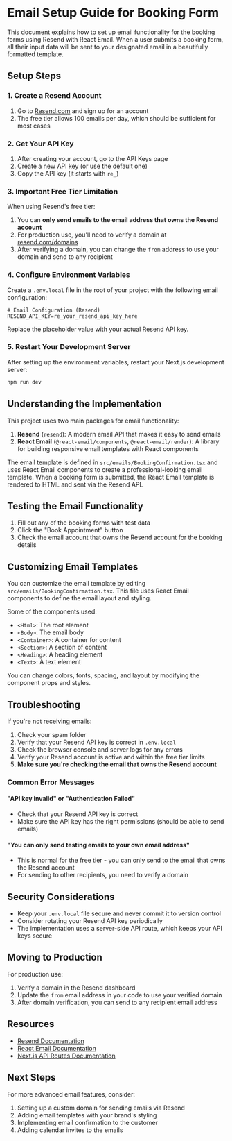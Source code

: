 # Email Setup Guide for Booking Form

This document explains how to set up email functionality for the booking forms using Resend with React Email. When a user submits a booking form, all their input data will be sent to your designated email in a beautifully formatted template.

## Setup Steps

### 1. Create a Resend Account

1. Go to [Resend.com](https://resend.com) and sign up for an account
2. The free tier allows 100 emails per day, which should be sufficient for most cases

### 2. Get Your API Key

1. After creating your account, go to the API Keys page
2. Create a new API key (or use the default one)
3. Copy the API key (it starts with `re_`)

### 3. Important Free Tier Limitation

When using Resend's free tier:
1. You can **only send emails to the email address that owns the Resend account**
2. For production use, you'll need to verify a domain at [resend.com/domains](https://resend.com/domains)
3. After verifying a domain, you can change the `from` address to use your domain and send to any recipient

### 4. Configure Environment Variables

Create a `.env.local` file in the root of your project with the following email configuration:

```
# Email Configuration (Resend)
RESEND_API_KEY=re_your_resend_api_key_here
```

Replace the placeholder value with your actual Resend API key.

### 5. Restart Your Development Server

After setting up the environment variables, restart your Next.js development server:

```bash
npm run dev
```

## Understanding the Implementation

This project uses two main packages for email functionality:

1. **Resend** (`resend`): A modern email API that makes it easy to send emails
2. **React Email** (`@react-email/components`, `@react-email/render`): A library for building responsive email templates with React components

The email template is defined in `src/emails/BookingConfirmation.tsx` and uses React Email components to create a professional-looking email template. When a booking form is submitted, the React Email template is rendered to HTML and sent via the Resend API.

## Testing the Email Functionality

1. Fill out any of the booking forms with test data
2. Click the "Book Appointment" button
3. Check the email account that owns the Resend account for the booking details

## Customizing Email Templates

You can customize the email template by editing `src/emails/BookingConfirmation.tsx`. This file uses React Email components to define the email layout and styling.

Some of the components used:
- `<Html>`: The root element
- `<Body>`: The email body
- `<Container>`: A container for content
- `<Section>`: A section of content
- `<Heading>`: A heading element
- `<Text>`: A text element

You can change colors, fonts, spacing, and layout by modifying the component props and styles.

## Troubleshooting

If you're not receiving emails:

1. Check your spam folder
2. Verify that your Resend API key is correct in `.env.local`
3. Check the browser console and server logs for any errors
4. Verify your Resend account is active and within the free tier limits
5. **Make sure you're checking the email that owns the Resend account**

### Common Error Messages

#### "API key invalid" or "Authentication Failed"
- Check that your Resend API key is correct
- Make sure the API key has the right permissions (should be able to send emails)

#### "You can only send testing emails to your own email address"
- This is normal for the free tier - you can only send to the email that owns the Resend account
- For sending to other recipients, you need to verify a domain

## Security Considerations

- Keep your `.env.local` file secure and never commit it to version control
- Consider rotating your Resend API key periodically
- The implementation uses a server-side API route, which keeps your API keys secure

## Moving to Production

For production use:

1. Verify a domain in the Resend dashboard
2. Update the `from` email address in your code to use your verified domain
3. After domain verification, you can send to any recipient email address

## Resources

- [Resend Documentation](https://resend.com/docs)
- [React Email Documentation](https://react.email/docs)
- [Next.js API Routes Documentation](https://nextjs.org/docs/api-routes/introduction)

## Next Steps

For more advanced email features, consider:

1. Setting up a custom domain for sending emails via Resend
2. Adding email templates with your brand's styling
3. Implementing email confirmation to the customer
4. Adding calendar invites to the emails 